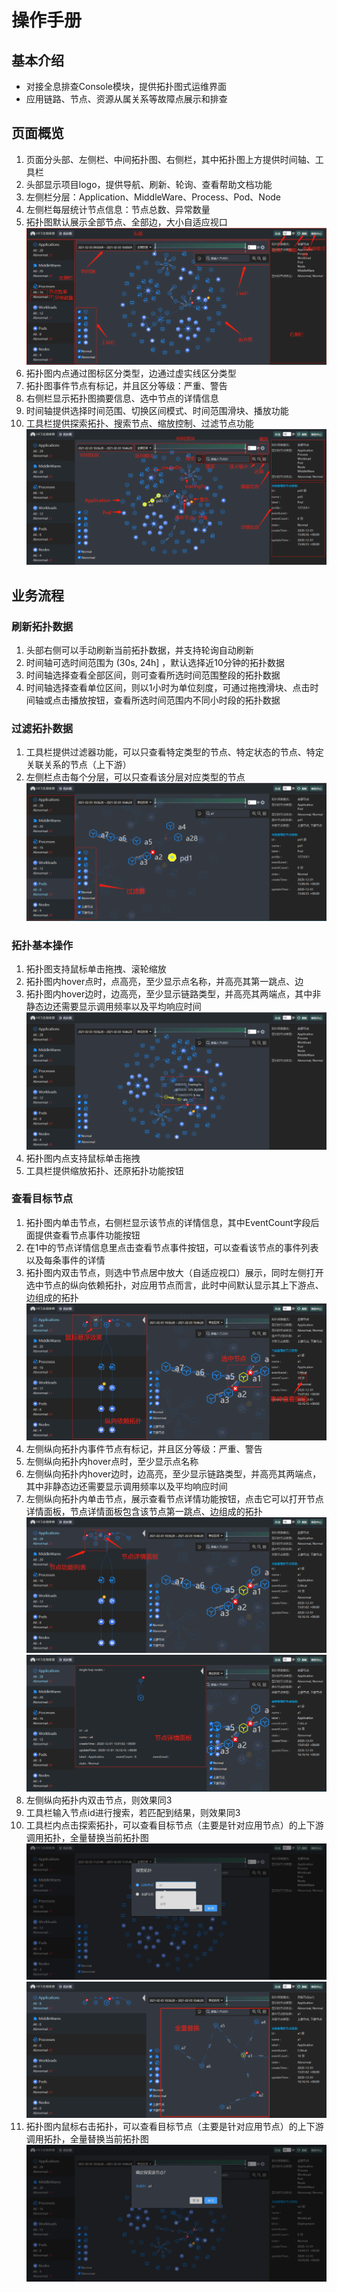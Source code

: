 # 操作手册

## 基本介绍

- 对接全息排查Console模块，提供拓扑图式运维界面
- 应用链路、节点、资源从属关系等故障点展示和排查

## 页面概览

1. 页面分头部、左侧栏、中间拓扑图、右侧栏，其中拓扑图上方提供时间轴、工具栏
2. 头部显示项目logo，提供导航、刷新、轮询、查看帮助文档功能
3. 左侧栏分层：Application、MiddleWare、Process、Pod、Node
4. 左侧栏每层统计节点信息：节点总数、异常数量
5. 拓扑图默认展示全部节点、全部边，大小自适应视口
   ![img_01](img/img_01.png)
6. 拓扑图内点通过图标区分类型，边通过虚实线区分类型
7. 拓扑图事件节点有标记，并且区分等级：严重、警告
8. 右侧栏显示拓扑图摘要信息、选中节点的详情信息
9. 时间轴提供选择时间范围、切换区间模式、时间范围滑块、播放功能
10. 工具栏提供探索拓扑、搜索节点、缩放控制、过滤节点功能
    ![img_02](img/img_02.png)

## 业务流程

### 刷新拓扑数据

1. 头部右侧可以手动刷新当前拓扑数据，并支持轮询自动刷新
2. 时间轴可选时间范围为 (30s, 24h] ，默认选择近10分钟的拓扑数据
3. 时间轴选择查看全部区间，则可查看所选时间范围整段的拓扑数据
4. 时间轴选择查看单位区间，则以1小时为单位刻度，可通过拖拽滑块、点击时间轴或点击播放按钮，查看所选时间范围内不同小时段的拓扑数据

### 过滤拓扑数据

1. 工具栏提供过滤器功能，可以只查看特定类型的节点、特定状态的节点、特定关联关系的节点（上下游）
2. 左侧栏点击每个分层，可以只查看该分层对应类型的节点
   ![img_03](img/img_03.png)

### 拓扑基本操作

1. 拓扑图支持鼠标单击拖拽、滚轮缩放
2. 拓扑图内hover点时，点高亮，至少显示点名称，并高亮其第一跳点、边
3. 拓扑图内hover边时，边高亮，至少显示链路类型，并高亮其两端点，其中非静态边还需要显示调用频率以及平均响应时间
   ![img_04](img/img_04.png)
4. 拓扑图内点支持鼠标单击拖拽
5. 工具栏提供缩放拓扑、还原拓扑功能按钮

### 查看目标节点

1. 拓扑图内单击节点，右侧栏显示该节点的详情信息，其中EventCount字段后面提供查看节点事件功能按钮
2. 在1中的节点详情信息里点击查看节点事件按钮，可以查看该节点的事件列表以及每条事件的详情
3. 拓扑图内双击节点，则选中节点居中放大（自适应视口）展示，同时左侧打开选中节点的纵向依赖拓扑，对应用节点而言，此时中间默认显示其上下游点、边组成的拓扑
   ![img_05](img/img_05.png)
4. 左侧纵向拓扑内事件节点有标记，并且区分等级：严重、警告
5. 左侧纵向拓扑内hover点时，至少显示点名称
6. 左侧纵向拓扑内hover边时，边高亮，至少显示链路类型，并高亮其两端点，其中非静态边还需要显示调用频率以及平均响应时间
7. 左侧纵向拓扑内单击节点，展示查看节点详情功能按钮，点击它可以打开节点详情面板，节点详情面板包含该节点第一跳点、边组成的拓扑
   ![img_06](img/img_06.png)
   ![img_07](img/img_07.png)
8. 左侧纵向拓扑内双击节点，则效果同3
9. 工具栏输入节点id进行搜索，若匹配到结果，则效果同3
10. 工具栏内点击探索拓扑，可以查看目标节点（主要是针对应用节点）的上下游调用拓扑，全量替换当前拓扑图
    ![img_08](img/img_08.png)
    ![img_09](img/img_09.png)
11. 拓扑图内鼠标右击拓扑，可以查看目标节点（主要是针对应用节点）的上下游调用拓扑，全量替换当前拓扑图
    ![img_10](img/img_10.png)